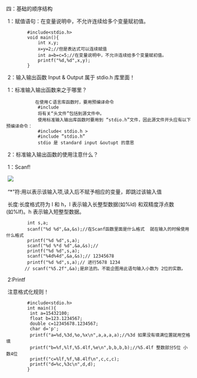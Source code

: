 四：基础的顺序结构

​        1：赋值语句：在变量说明中，不允许连续给多个变量赋初值。

```
        #include<stdio.h>
        void main(){
            int x,y;
            x=y=2;//但是表达式可以连续赋值
            int a=b=c=5;//在变量说明中，不允许连续给多个变量赋初值。
            printf("%d,%d",x,y);
        }
```

​         2：输入输出函数  Input & Output  属于   stdio.h  库里面！

​              1：标准输入输出函数来之于哪里？

```
           在使用Ｃ语言库函数时，要用预编译命令
            #include
            将有关“头文件”包括到源文件中。
            使用标准输入输出库函数时要用到 “stdio.h”文件，因此源文件开头应有以下预编译命令：
            #include< stdio.h >
            #include ”stdio.h”
            stdio 是 standard input &outupt 的意思
```

​                2：标准输入输出函数的使用注意什么？

​                     1：Scanf!

​                 ![](E:\java_C数据结构\Java-C_-\4\Scanf.png)

​                  “*”符:用以表示该输入项,读入后不赋予相应的变量，即跳过该输入值

​				长度:长度格式符为 l 和 h，l 表示输入长整型数据(如%ld) 和双精度浮点数(如%lf)。h 表示输入短整型数据。

```
        int s,a;
        scanf("%d %d",&a,&s);//在Scanf函数里面是什么格式  就在输入的时候使用什么格式
        printf("%d %d",s,a);
        scanf("%d %*d %d",&a,&s);//
        printf("%d %d",s,a);
        scanf("%4d%4d",&a,&s);// 12345678
        printf("%d %d",s,a);// 进行5678 1234
       // scanf("%5.2f",&a);是非法的。不能企图用此语句输入小数为 2位的实数。
```

​                       2:Printf

​                注意格式化规则！

```
        #include<stdio.h>
        int main(){
         int a=15432100;
         float b=123.1234567;
         double c=12345678.1234567;
         char d='p';
         printf("a=%d,%3d,%o,%x\n",a,a,a,a);//%3d 如果没有填满位置就用空格填
         printf("b=%f,%lf,%5.4lf,%e\n",b,b,b,b);//%5.4lf 整数部分5位 小数4位
         printf("c=%lf,%f,%8.4lf\n",c,c,c);
         printf("d=%c,%3c\n",d,d);
        }
```

